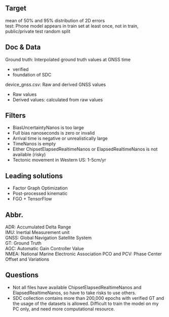 ## Target

mean of 50% and 95% distribution of 2D errors  
test: Phone model appears in train set at least once, not in train, public/private test random split

## Doc & Data

Ground truth: Interpolated ground truth values at GNSS time

- verified
- foundation of SDC

device_gnss.csv: Raw and derived GNSS values

- Raw values
- Derived values: calculated from raw values

## Filters
-  BiasUncertaintyNanos is too large
-  Full bias nanoseconds is zero or invalid
-  Arrival time is negative or unrealistically large
-  TimeNanos is empty
-  Either ChipsetElapsedRealtimeNanos or ElapsedRealtimeNanos is not available (risky)
-  Tectonic movement in Western US: 1-5cm/yr

## Leading solutions

- Factor Graph Optimization
- Post-processed kinematic
- FGO + TensorFlow

## Abbr.

ADR: Accumulated Delta Range  
IMU: Inertial Measurement unit  
GNSS: Global Navigation Satellite System  
GT: Ground Truth  
AGC: Automatic Gain Controller Value  
NMEA: National Marine Electronic Association
PCO and PCV: Phase Center Offset and Variations

## Questions
- Not all files have available ChipsetElapsedRealtimeNanos and ElapsedRealtimeNanos, so have to take risks to use others.
- SDC collection contains more than 200,000 epochs with verified GT and the usage of the datasets is allowed. Difficult to train the model on my PC only, and need more computational resource.